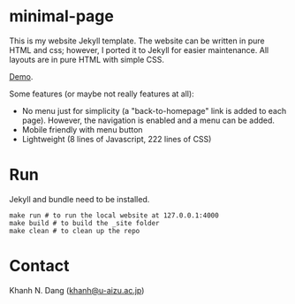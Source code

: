 # minimal-page

This is my website Jekyll template. The website can be written in pure HTML and css; however, I ported it to Jekyll for easier maintenance.
All layouts are in pure HTML with simple CSS.

[Demo](https://khanhdang.github.io/minimal-page/).

Some features (or maybe not really features at all):
- No menu just for simplicity (a "back-to-homepage" link is added to each page). However, the navigation is enabled and a menu can be added.
- Mobile friendly with menu button
- Lightweight (8 lines of Javascript, 222 lines of CSS) 

# Run

Jekyll and bundle need to be installed.
```
make run # to run the local website at 127.0.0.1:4000
make build # to build the _site folder
make clean # to clean up the repo
```

# Contact

Khanh N. Dang (khanh@u-aizu.ac.jp)
